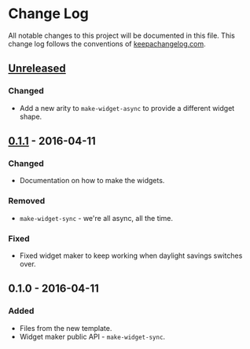 # Change Log
All notable changes to this project will be documented in this file. This change log follows the conventions of [keepachangelog.com](http://keepachangelog.com/).

## [Unreleased][unreleased]
### Changed
- Add a new arity to `make-widget-async` to provide a different widget shape.

## [0.1.1] - 2016-04-11
### Changed
- Documentation on how to make the widgets.

### Removed
- `make-widget-sync` - we're all async, all the time.

### Fixed
- Fixed widget maker to keep working when daylight savings switches over.

## 0.1.0 - 2016-04-11
### Added
- Files from the new template.
- Widget maker public API - `make-widget-sync`.

[unreleased]: https://github.com/your-name/muon-schemas/compare/0.1.1...HEAD
[0.1.1]: https://github.com/your-name/muon-schemas/compare/0.1.0...0.1.1
